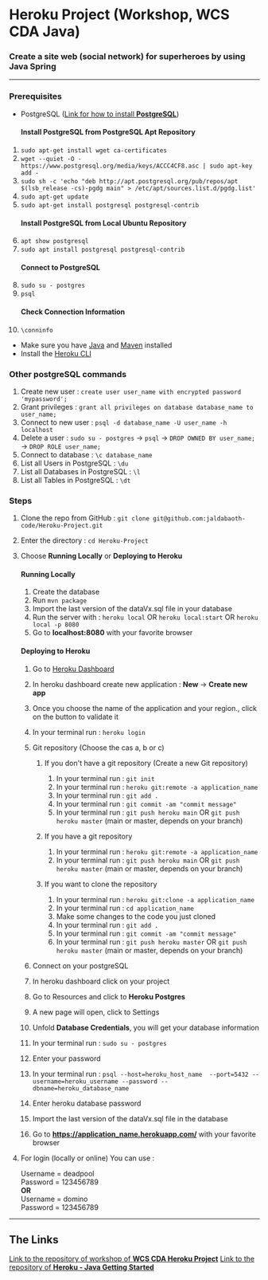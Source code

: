 <h1>Heroku Project (Workshop, WCS CDA Java)</h1>

### Create a site web (social network) for superheroes by using Java Spring


---

### Prerequisites

* PostgreSQL (<a href="https://phoenixnap.com/kb/how-to-install-postgresql-on-ubuntu">Link for how to install <b>PostgreSQL</b></a>)
    #### Install PostgreSQL from PostgreSQL Apt Repository
1. `sudo apt-get install wget ca-certificates`
2. `wget --quiet -O - https://www.postgresql.org/media/keys/ACCC4CF8.asc | sudo apt-key add -`
3. `sudo sh -c 'echo "deb http://apt.postgresql.org/pub/repos/apt $(lsb_release -cs)-pgdg main" > /etc/apt/sources.list.d/pgdg.list'`
4. `sudo apt-get update`
5. `sudo apt-get install postgresql postgresql-contrib`
   #### Install PostgreSQL from Local Ubuntu Repository
6. `apt show postgresql`
7. `sudo apt install postgresql postgresql-contrib`
   #### Connect to PostgreSQL
8. `sudo su - postgres`
9. `psql`
   #### Check Connection Information
10. `\conninfo`
* Make sure you have <a href="https://www.oracle.com/java/technologies/downloads/">Java</a> and <a href="https://maven.apache.org/install.html">Maven</a> installed
* Install the <a href="https://github.com/RaphaelBS-WCS/Cerebook">Heroku CLI</a>

### Other postgreSQL commands
1. Create new user : `create user user_name with encrypted password 'mypassword';`
2. Grant privileges : `grant all privileges on database database_name to user_name;`
3. Connect to new user : `psql -d database_name -U user_name -h localhost`
4. Delete a user : `sudo su - postgres` -> `psql` -> `DROP OWNED BY user_name;` -> `DROP ROLE user_name;`
5. Connect to database : `\c database_name`
6. List all Users in PostgreSQL : `\du`
7. List all Databases in PostgreSQL : `\l`
8. List all Tables in PostgreSQL : `\dt`

### Steps

1. Clone the repo from GitHub : `git clone git@github.com:jaldabaoth-code/Heroku-Project.git`
2. Enter the directory : `cd Heroku-Project`
3. Choose <b>Running Locally</b> or <b>Deploying to Heroku</b>

   #### Running Locally
   1. Create the database
   2. Run `mvn package`
   3. Import the last version of the dataVx.sql file in your database
   4. Run the server with : `heroku local` OR `heroku local:start` OR `heroku local -p 8080`
   5. Go to <b>localhost:8080</b> with your favorite browser

   #### Deploying to Heroku
   1. Go to <a href="https://dashboard.heroku.com/apps">Heroku Dashboard</a>
   2. In heroku dashboard create new application : <b>New</b> -> <b>Create new app</b>
   3. Once you choose the name of the application and your region., click on the button to validate it
   4. In your terminal run : `heroku login`
   5. Git repository (Choose the cas a, b or c)
      1. If you don't have a git repository (Create a new Git repository)
         1. In your terminal run : `git init`
         2. In your terminal run : `heroku git:remote -a application_name`
         3. In your terminal run : `git add .`
         4. In your terminal run : `git commit -am "commit message"`
         5. In your terminal run : `git push heroku main` OR `git push heroku master` (main or master, depends on your branch)

      2. If you have a git repository
         1. In your terminal run : `heroku git:remote -a application_name`
         2. In your terminal run : `git push heroku main` OR `git push heroku master` (main or master, depends on your branch)

      3. If you want to clone the repository
         1. In your terminal run : `heroku git:clone -a application_name`
         2. In your terminal run : `cd application_name`
         3. Make some changes to the code you just cloned
         4. In your terminal run : `git add .`
         5. In your terminal run : `git commit -am "commit message"`
         6. In your terminal run : `git push heroku master` OR `git push heroku master` (main or master, depends on your branch)

   6.  Connect on your postgreSQL
      1. In heroku dashboard click on your project
      2. Go to Resources and click to <b>Heroku Postgres</b>
      3. A new page will open, click to Settings 
      4. Unfold <b>Database Credentials</b>, you will get your database information
      5. In your terminal run : `sudo su - postgres`
      6. Enter your password
      7. In your terminal run : `psql --host=heroku_host_name  --port=5432 --username=heroku_username --password --dbname=heroku_database_name`
      8. Enter heroku database password

   7. Import the last version of the dataVx.sql file in the database
   8. Go to <b>https://application_name.herokuapp.com/</b> with your favorite browser

4. For login (locally or online) You can use :

    Username = deadpool<br/>
    Password = 123456789<br/>
    <b>OR</b><br/>
    Username = domino<br/>
    Password = 123456789<br/>

---

## The Links

<a href="https://github.com/Aenori/HerokuProject">Link to the repository of workshop of <b>WCS CDA Heroku Project</b></a>
<a href="https://github.com/heroku/java-getting-started">Link to the repository of <b>Heroku - Java Getting Started</b></a>
